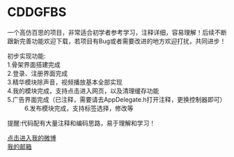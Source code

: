 # CDDGFBS
一个高仿百思的项目，非常适合初学者参考学习，注释详细，容易理解！后续不断跟新完善功能欢迎下载，若项目有Bug或者需要改进的地方欢迎打扰，共同进步！ <br />

初步实现功能: <br />
           1.骨架界面搭建完成 <br />
           2.登录、注册界面完成 <br />
           3.精华模块除声音，视频播放基本全部实现 <br />
           4.我的模块完成，支持点击进入网页，以及清理缓存功能 <br />
           5.广告界面完成（已注释，需要请去AppDelegate.h打开注释，更换控制器即可） <br />
           6.发布模块完成，支持标签选择，修改等 <br />
           
提醒:代码配有大量注释和编码思路，易于理解和学习！ <br />

[点击进入我的微博](http://weibo.com/u/5605532343) <br />
[我的邮箱](www.1062749739@qq.com) <br />
